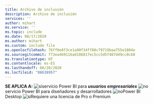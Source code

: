 ```yaml
---
title: Archivo de inclusión
description: Archivo de inclusión
services: ''
author: mihart
ms.service: ''
ms.topic: include
ms.date: 08/17/2020
ms.author: mihart
ms.custom: include file
ms.openlocfilehash: 76ff0e8f3ce1a90f34ff80c79719baa755e1884e
ms.sourcegitcommit: f73ea4b9116ad186817ec5cc5d5f487d49cc0cb0
ms.translationtype: HT
ms.contentlocale: es-ES
ms.lasthandoff: 08/20/2020
ms.locfileid: "88638957"
---
```

<Token>**SE APLICA A:** ![sí](media/yes.png)servicio Power BI para ***usuarios empresariales*** ![no](media/no.png)servicio Power BI para diseñadores y desarrolladores ![no](media/no.png)Power BI Desktop ![sí](media/yes.png)Requiere una licencia de Pro o Premium </Token>
